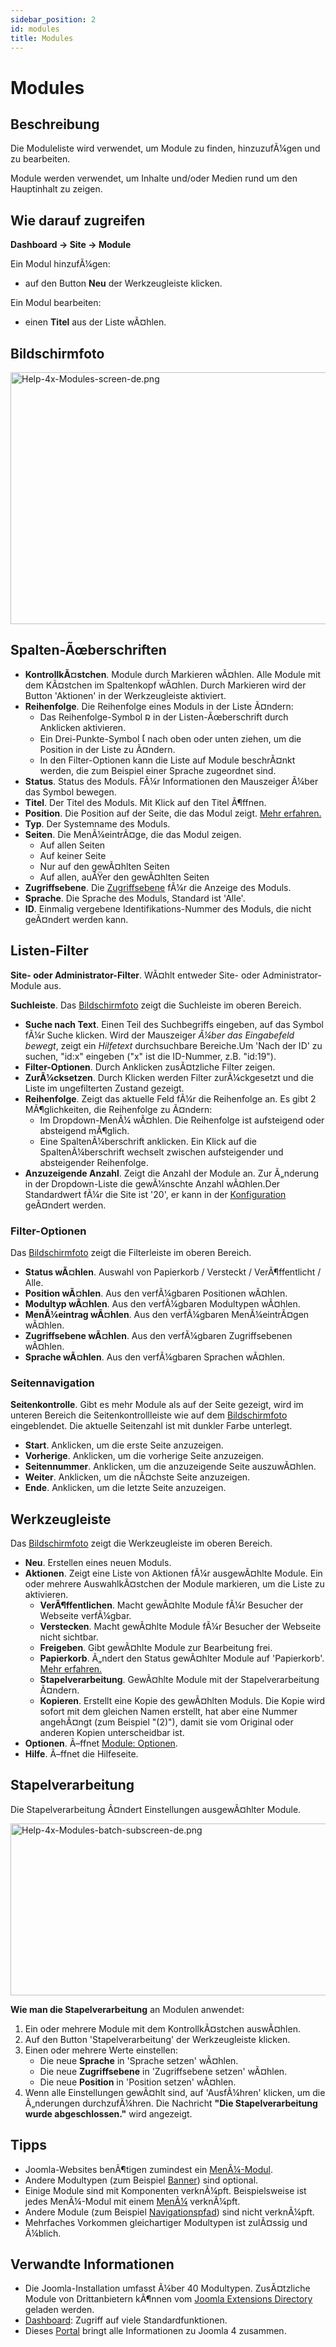 ```yaml
---
sidebar_position: 2
id: modules
title: Modules
---
```

# Modules
## Beschreibung

Die Moduleliste wird verwendet, um Module zu finden, hinzuzufÃ¼gen und
zu bearbeiten.

Module werden verwendet, um Inhalte und/oder Medien rund um den
Hauptinhalt zu zeigen.

## Wie darauf zugreifen

**Dashboard **→** Site **→** Module**

Ein Modul hinzufÃ¼gen:

- auf den Button **Neu** der Werkzeugleiste klicken.

Ein Modul bearbeiten:

- einen **Titel** aus der Liste wÃ¤hlen.

## Bildschirmfoto

<img
src="https://docs.joomla.org/images/thumb/9/95/Help-4x-Modules-screen-de.png/800px-Help-4x-Modules-screen-de.png"
decoding="async"
srcset="https://docs.joomla.org/images/thumb/9/95/Help-4x-Modules-screen-de.png/1200px-Help-4x-Modules-screen-de.png 1.5x, https://docs.joomla.org/images/thumb/9/95/Help-4x-Modules-screen-de.png/1600px-Help-4x-Modules-screen-de.png 2x"
data-file-width="2880" data-file-height="1450" width="800" height="403"
alt="Help-4x-Modules-screen-de.png" />

## Spalten-Ãœberschriften

- **KontrollkÃ¤stchen**. Module durch Markieren wÃ¤hlen. Alle Module mit
  dem KÃ¤stchen im Spaltenkopf wÃ¤hlen. Durch Markieren wird der Button
  'Aktionen' in der Werkzeugleiste aktiviert.
- **Reihenfolge**. Die Reihenfolge eines Moduls in der Liste Ã¤ndern:
  - Das Reihenfolge-Symbol <img
    src="https://docs.joomla.org/images/thumb/7/79/Help-4x-Ordering-colheader-icon.png/9px-Help-4x-Ordering-colheader-icon.png"
    decoding="async"
    srcset="https://docs.joomla.org/images/thumb/7/79/Help-4x-Ordering-colheader-icon.png/14px-Help-4x-Ordering-colheader-icon.png 1.5x, https://docs.joomla.org/images/7/79/Help-4x-Ordering-colheader-icon.png 2x"
    data-file-width="18" data-file-height="23" width="9" height="12"
    alt="Reihenfolge-Symbol" /> in der Listen-Ãœberschrift durch
    Anklicken aktivieren.
  - Ein Drei-Punkte-Symbol <img
    src="https://docs.joomla.org/images/thumb/a/a0/Help-4x-Ordering-colheader-grab-bar-icon.png/5px-Help-4x-Ordering-colheader-grab-bar-icon.png"
    decoding="async"
    srcset="https://docs.joomla.org/images/thumb/a/a0/Help-4x-Ordering-colheader-grab-bar-icon.png/8px-Help-4x-Ordering-colheader-grab-bar-icon.png 1.5x, https://docs.joomla.org/images/a/a0/Help-4x-Ordering-colheader-grab-bar-icon.png 2x"
    data-file-width="9" data-file-height="27" width="5" height="15"
    alt="Drei-Punkte-Symbol" /> nach oben oder unten ziehen, um die
    Position in der Liste zu Ã¤ndern.
  - In den Filter-Optionen kann die Liste auf Module beschrÃ¤nkt werden,
    die zum Beispiel einer Sprache zugeordnet sind.
- **Status**. Status des Moduls. FÃ¼r Informationen den Mauszeiger Ã¼ber
  das Symbol bewegen.
- **Titel**. Der Titel des Moduls. Mit Klick auf den Titel Ã¶ffnen.
- **Position**. Die Position auf der Seite, die das Modul zeigt. [Mehr
  erfahren.](https://docs.joomla.org/J4.x:How_to_Show_a_Calendar_Month_List_of_Archived_Articles_Using_a_Module/de "J4.x:How to Show a Calendar Month List of Archived Articles Using a Module/de")
- **Typ**. Der Systemname des Moduls.
- **Seiten**. Die MenÃ¼eintrÃ¤ge, die das Modul zeigen.
  - Auf allen Seiten
  - Auf keiner Seite
  - Nur auf den gewÃ¤hlten Seiten
  - Auf allen, auÃŸer den gewÃ¤hlten Seiten
- **Zugriffsebene**. Die
  [Zugriffsebene](https://docs.joomla.org/Help4.x:Users:_Viewing_Access_Levels/de "Help4.x:Users: Viewing Access Levels/de")
  fÃ¼r die Anzeige des Moduls.
- **Sprache**. Die Sprache des Moduls, Standard ist 'Alle'.
- **ID**. Einmalig vergebene Identifikations-Nummer des Moduls, die
  nicht geÃ¤ndert werden kann.

## Listen-Filter

**Site- oder Administrator-Filter**. WÃ¤hlt entweder Site- oder
Administrator-Module aus.

**Suchleiste**. Das [Bildschirmfoto](#screenshot) zeigt die Suchleiste
im oberen Bereich.

- **Suche nach Text**. Einen Teil des Suchbegriffs eingeben, auf das
  Symbol fÃ¼r Suche klicken. Wird der Mauszeiger *Ã¼ber das Eingabefeld
  bewegt*, zeigt ein *Hilfetext* durchsuchbare Bereiche.Um 'Nach der ID'
  zu suchen, "id:x" eingeben ("x" ist die ID-Nummer, z.B. "id:19").
- **Filter-Optionen**. Durch Anklicken zusÃ¤tzliche Filter zeigen.
- **ZurÃ¼cksetzen**. Durch Klicken werden Filter zurÃ¼ckgesetzt und die
  Liste im ungefilterten Zustand gezeigt.
- **Reihenfolge**. Zeigt das aktuelle Feld fÃ¼r die Reihenfolge an. Es
  gibt 2 MÃ¶glichkeiten, die Reihenfolge zu Ã¤ndern:
  - Im Dropdown-MenÃ¼ wÃ¤hlen. Die Reihenfolge ist aufsteigend oder
    absteigend mÃ¶glich.
  - Eine SpaltenÃ¼berschrift anklicken. Ein Klick auf die
    SpaltenÃ¼berschrift wechselt zwischen aufsteigender und absteigender
    Reihenfolge.
- **Anzuzeigende Anzahl**. Zeigt die Anzahl der Module an. Zur Ã„nderung
  in der Dropdown-Liste die gewÃ¼nschte Anzahl wÃ¤hlen.Der Standardwert
  fÃ¼r die Site ist '20', er kann in der
  [Konfiguration](https://docs.joomla.org/Help4.x:Site_Global_Configuration/de#defaultlistlimit "Help4.x:Site Global Configuration/de")
  geÃ¤ndert werden.

### Filter-Optionen

Das [Bildschirmfoto](#screenshot) zeigt die Filterleiste im oberen
Bereich.

- **Status wÃ¤hlen**. Auswahl von Papierkorb / Versteckt /
  VerÃ¶ffentlicht / Alle.
- **Position wÃ¤hlen**. Aus den verfÃ¼gbaren Positionen wÃ¤hlen.
- **Modultyp wÃ¤hlen**. Aus den verfÃ¼gbaren Modultypen wÃ¤hlen.
- **MenÃ¼eintrag wÃ¤hlen**. Aus den verfÃ¼gbaren MenÃ¼eintrÃ¤gen
  wÃ¤hlen.
- **Zugriffsebene wÃ¤hlen**. Aus den verfÃ¼gbaren Zugriffsebenen
  wÃ¤hlen.
- **Sprache wÃ¤hlen**. Aus den verfÃ¼gbaren Sprachen wÃ¤hlen.

### Seitennavigation

**Seitenkontrolle**. Gibt es mehr Module als auf der Seite gezeigt, wird
im unteren Bereich die Seitenkontrollleiste wie auf dem
[Bildschirmfoto](#screenshot) eingeblendet. Die aktuelle Seitenzahl ist
mit dunkler Farbe unterlegt.

- **Start**. Anklicken, um die erste Seite anzuzeigen.
- **Vorherige**. Anklicken, um die vorherige Seite anzuzeigen.
- **Seitennummer**. Anklicken, um die anzuzeigende Seite auszuwÃ¤hlen.
- **Weiter**. Anklicken, um die nÃ¤chste Seite anzuzeigen.
- **Ende**. Anklicken, um die letzte Seite anzuzeigen.

## Werkzeugleiste

Das [Bildschirmfoto](#screenshot) zeigt die Werkzeugleiste im oberen
Bereich.

- **Neu**. Erstellen eines neuen Moduls.
- **Aktionen**. Zeigt eine Liste von Aktionen fÃ¼r ausgewÃ¤hlte Module.
  Ein oder mehrere AuswahlkÃ¤stchen der Module markieren, um die Liste
  zu aktivieren.
  - **VerÃ¶ffentlichen**. Macht gewÃ¤hlte Module fÃ¼r Besucher der
    Webseite verfÃ¼gbar.
  - **Verstecken**. Macht gewÃ¤hlte Module fÃ¼r Besucher der Webseite
    nicht sichtbar.
  - **Freigeben**. Gibt gewÃ¤hlte Module zur Bearbeitung frei.
  - **Papierkorb**. Ã„ndert den Status gewÃ¤hlter Module auf
    'Papierkorb'. [Mehr
    erfahren.](https://docs.joomla.org/J4.x:Deleting_an_Article/de "J4.x:Deleting an Article/de")
  - **Stapelverarbeitung**. GewÃ¤hlte Module mit der Stapelverarbeitung
    Ã¤ndern.
  - **Kopieren**. Erstellt eine Kopie des gewÃ¤hlten Moduls. Die Kopie
    wird sofort mit dem gleichen Namen erstellt, hat aber eine Nummer
    angehÃ¤ngt (zum Beispiel "(2)"), damit sie vom Original oder anderen
    Kopien unterscheidbar ist.
- **Optionen**. Ã–ffnet [Module:
  Optionen](https://docs.joomla.org/Help4.x:Modules:_Options/de "Help4.x:Modules: Options/de").
- **Hilfe**. Ã–ffnet die Hilfeseite.

## Stapelverarbeitung

Die Stapelverarbeitung Ã¤ndert Einstellungen ausgewÃ¤hlter Module.

<img
src="https://docs.joomla.org/images/thumb/0/08/Help-4x-Modules-batch-subscreen-de.png/600px-Help-4x-Modules-batch-subscreen-de.png"
decoding="async"
srcset="https://docs.joomla.org/images/thumb/0/08/Help-4x-Modules-batch-subscreen-de.png/900px-Help-4x-Modules-batch-subscreen-de.png 1.5x, https://docs.joomla.org/images/thumb/0/08/Help-4x-Modules-batch-subscreen-de.png/1200px-Help-4x-Modules-batch-subscreen-de.png 2x"
data-file-width="1598" data-file-height="733" width="600" height="275"
alt="Help-4x-Modules-batch-subscreen-de.png" />

**Wie man die Stapelverarbeitung** an Modulen anwendet:

1.  Ein oder mehrere Module mit dem KontrollkÃ¤stchen auswÃ¤hlen.
2.  Auf den Button 'Stapelverarbeitung' der Werkzeugleiste klicken.
3.  Einen oder mehrere Werte einstellen:
    - Die neue **Sprache** in 'Sprache setzen' wÃ¤hlen.
    - Die neue **Zugriffsebene** in 'Zugriffsebene setzen' wÃ¤hlen.
    - Die neue **Position** in 'Position setzen' wÃ¤hlen.
4.  Wenn alle Einstellungen gewÃ¤hlt sind, auf 'AusfÃ¼hren' klicken, um
    die Ã„nderungen durchzufÃ¼hren. Die Nachricht **"Die
    Stapelverarbeitung wurde abgeschlossen."** wird angezeigt.

## Tipps

- Joomla-Websites benÃ¶tigen zumindest ein
  [MenÃ¼-Modul](https://docs.joomla.org/Help4.x:Site_Modules:_Menu/de "Help4.x:Site Modules: Menu/de").
- Andere Modultypen (zum Beispiel
  [Banner](https://docs.joomla.org/Help4.x:Site_Modules:_Banners/de "Help4.x:Site Modules: Banners/de"))
  sind optional.
- Einige Module sind mit Komponenten verknÃ¼pft. Beispielsweise ist
  jedes MenÃ¼-Modul mit einem
  [MenÃ¼](https://docs.joomla.org/Help4.x:Menus/de "Help4.x:Menus/de")
  verknÃ¼pft.
- Andere Module (zum Beispiel
  [Navigationspfad](https://docs.joomla.org/Help4.x:Site_Modules:_Breadcrumbs/de "Help4.x:Site Modules: Breadcrumbs/de"))
  sind nicht verknÃ¼pft.
- Mehrfaches Vorkommen gleichartiger Modultypen ist zulÃ¤ssig und
  Ã¼blich.

## Verwandte Informationen

- Die Joomla-Installation umfasst Ã¼ber 40 Modultypen. ZusÃ¤tzliche
  Module von Drittanbietern kÃ¶nnen vom
  <a href="http://extensions.joomla.org/" class="external text"
  target="_blank" rel="noreferrer noopener">Joomla Extensions
  Directory</a> geladen werden.
- [Dashboard](https://docs.joomla.org/Help4.x:Home_Dashboard/de "Help4.x:Home Dashboard/de"):
  Zugriff auf viele Standardfunktionen.
- Dieses
  [Portal](https://docs.joomla.org/Portal:Joomla_4/de "Portal:Joomla 4/de")
  bringt alle Informationen zu Joomla 4 zusammen.
